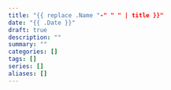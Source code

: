 ```yaml
---
title: "{{ replace .Name "-" " " | title }}"
date: "{{ .Date }}"
draft: true
description: ""
summary: ""
categories: []
tags: []
series: []
aliases: []
---
```


